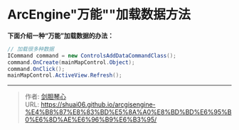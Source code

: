 # ArcEngine"万能""加载数据方法



  
**下面介绍一种“万能”加载数据的办法：** 

```c#
// 加载很多种数据
ICommand command = new ControlsAddDataCommandClass();
command.OnCreate(mainMapControl.Object);
command.OnClick();
mainMapControl.ActiveView.Refresh();
```



---

> 作者: [剑胆琴心](http://geoer.cn)  
> URL: https://shuai06.github.io/arcgisengine-%E4%B8%87%E8%83%BD%E5%8A%A0%E8%BD%BD%E6%95%B0%E6%8D%AE%E6%96%B9%E6%B3%95/  

